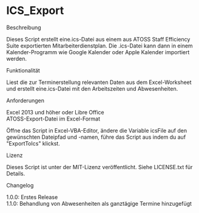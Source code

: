 # ICS_Export

Beschreibung

Dieses Script erstellt eine.ics-Datei aus einem aus ATOSS Staff Efficiency Suite exportierten Mitarbeiterdienstplan. Die .ics-Datei kann dann in einem Kalender-Programm wie Google Kalender oder Apple Kalender importiert werden.

Funktionalität

Liest die zur Terminerstellung relevanten Daten aus dem Excel-Worksheet und erstellt eine.ics-Datei mit den Arbeitszeiten und Abwesenheiten.

Anforderungen

Excel 2013 und höher oder Libre Office <br> ATOSS-Export-Datei im Excel-Format

Öffne das Script in Excel-VBA-Editor, ändere die Variable icsFile auf den gewünschten Dateipfad und -namen, führe das Script aus indem du auf "ExportToIcs" klickst.

Lizenz

Dieses Script ist unter der MIT-Lizenz veröffentlicht. Siehe LICENSE.txt für Details.

Changelog

1.0.0: Erstes Release <br>
1.1.0: Behandlung von Abwesenheiten als ganztägige Termine hinzugefügt <br>